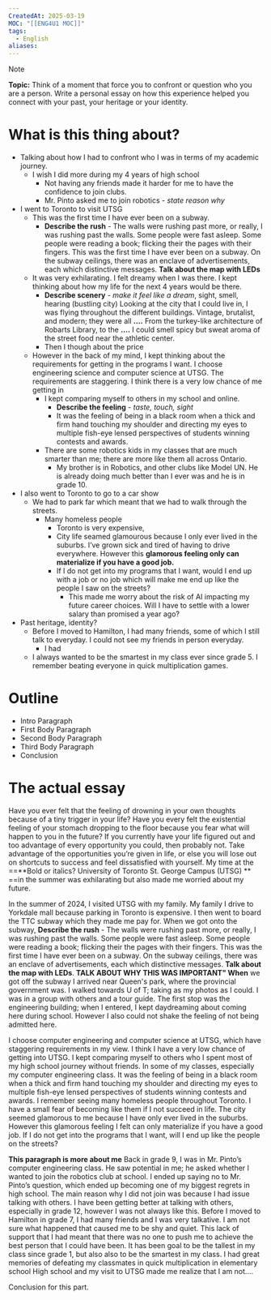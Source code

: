 ```yaml
---
CreatedAt: 2025-03-19
MOC: "[[ENG4U1 MOC]]"
tags:
  - English
aliases:
---
```

> [!NOTE]
> **Topic:** Think of a moment that force you to confront or question who you are a person. Write a personal essay on how this experience helped you connect with your past, your heritage or your identity.

# What is this thing about?
- Talking about how I had to confront who I was in terms of my academic journey.
	- I wish I did more during my 4 years of high school
		- Not having any friends made it harder for me to have the confidence to join clubs. 
		- Mr. Pinto asked me to join robotics - *state reason why*
- I went to Toronto to visit UTSG
	- This was the first time I have ever been on a subway. 
		- **Describe the rush**  - The walls were rushing past more, or really, I was rushing past the walls. Some people were fast asleep. Some people were reading a book; flicking their the pages with their fingers. This was the first time I have ever been on a subway. On the subway ceilings, there was an enclave of advertisements, each which distinctive messages. **Talk about the map with LEDs**
	- It was very exhilarating. I felt dreamy when I was there. I kept thinking about how my life for the next 4 years would be there.
		- **Describe scenery** - *make it feel like a dream*, sight, smell, hearing (bustling city)
		  Looking at the city that I could live in, I was flying throughout the different buildings. Vintage, brutalist, and modern; they were all **….** From the turkey-like architecture of Robarts Library, to the **….** I could smell spicy but sweat aroma of the street food near the athletic center.
		- Then I though about the price
	- However in the back of my mind, I kept thinking about the requirements for getting in the programs I want. I choose engineering science and computer science at UTSG. The requirements are staggering. I think there is a very low chance of me getting in
		- I kept comparing myself to others in my school and online.
			- **Describe the feeling** - *taste, touch, sight*
			- It was the feeling of being in a black room when a thick and firm hand touching my shoulder and directing my eyes to multiple fish-eye lensed perspectives of students winning contests and awards. 
		- There are some robotics kids in my classes that are much smarter than me; there are more like them all across Ontario.
			- My brother is in Robotics, and other clubs like Model UN. He is already doing much better than I ever was and he is in grade 10. 
- I also went to Toronto to go to a car show
	- We had to park far which meant that we had to walk through the streets. 
		- Many homeless people
			- Toronto is very expensive,
			- City life seamed glamourous because I only ever lived in the suburbs. I’ve grown sick and tired of having to drive everywhere. However this **glamorous feeling only can materialize if you have a good job.**
			-  If I do not get into my programs that I want, would I end up with a job or no job which will make me end up like the people I saw on the streets?
				- This made me worry about the risk of AI impacting my future career choices. Will I have to settle with a lower salary than promised a year ago?
- Past heritage, identity?
	- Before I moved to Hamilton, I had many friends, some of which I still talk to everyday. I could not see my friends in person everyday. 
		- I had
	- I always wanted to be the smartest in my class ever since grade 5. I remember beating everyone in quick multiplication games.
# Outline
- Intro Paragraph
- First Body Paragraph
- Second Body Paragraph
- Third Body Paragraph
- Conclusion


# The actual essay

Have you ever felt that the feeling of drowning in your own thoughts because of a tiny trigger in your life? Have you every felt the existential feeling of your stomach dropping to the floor because you fear  what will happen to you in the future? If you currently have your life figured out and too advantage of every opportunity you could, then probably not. Take advantage of the opportunities you’re given in life, or else you will lose out on shortcuts to success and feel dissatisfied with yourself. My time at the ==**Bold or italics? University of Toronto St. George Campus (UTSG) ** ==in the summer was exhilarating but also made me worried about my future. 

In the summer of 2024, I visited UTSG with my family. My family I drive to Yorkdale mall because parking in Toronto is expensive. I then went to board the TTC subway which they made me pay for. When we got onto the subway, **Describe the rush**  - The walls were rushing past more, or really, I was rushing past the walls. Some people were fast asleep. Some people were reading a book; flicking their the pages with their fingers. This was the first time I have ever been on a subway. On the subway ceilings, there was an enclave of advertisements, each which distinctive messages. **Talk about the map with LEDs**. **TALK ABOUT WHY THIS WAS IMPORTANT" When** we got off the subway I arrived near Queen's park, where the provincial government was.  I walked towards U of T; taking as my photos as I could. I was in a group with others and a tour guide. The first stop was the engineering building; when I entered, I kept daydreaming about coming here during school. However I also could not shake the feeling of not being admitted here. 

I choose computer engineering and computer science at UTSG, which have staggering requirements in my view. I think I have a very low chance of getting into UTSG. I kept comparing myself to others who I spent most of my high school journey without friends. In some of my classes, especially my computer engineering class. It was the feeling of being in a black room when a thick and firm hand touching my shoulder and directing my eyes to multiple fish-eye lensed perspectives of students winning contests and awards. I remember seeing many homeless people throughout Toronto. I have a small fear of becoming like them if I not succeed in life. The city seemed glamorous to me because I have only ever lived in the suburbs. However this glamorous feeling I felt can only materialize if you have a good job. If I do not get into the programs that I want, will I end up like the people on the streets?

**This paragraph is more about me**
Back in grade 9, I was in Mr. Pinto’s computer engineering class. He saw potential in me; he asked whether I wanted to join the robotics club at school. I ended up saying no to Mr. Pinto’s question, which ended up becoming one of my biggest regrets in high school. The main reason why I did not join was because I had issue talking with others. I have been getting better at talking with others, especially in grade 12, however I was not always like this. Before I moved to Hamilton in grade 7, I had many friends and I was very talkative. I am not sure what happened that caused me to be shy and quiet. This lack of support that I had meant that there was no one to push me to achieve the best person that I could have been. It has been goal to be the tallest in my class since grade 1, but also also to be the smartest in my class. I had great memories of defeating my classmates in quick multiplication in elementary school High school and my visit to UTSG made me realize that I am not….

Conclusion for this part.